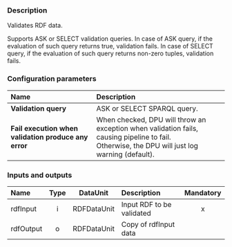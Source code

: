 ### Description

Validates RDF data. 

Supports ASK or SELECT validation queries. In case of ASK query, if the evaluation of such query returns true, validation fails. In case of SELECT query, if the evaluation of such query returns non-zero tuples, validation fails. 

### Configuration parameters

| Name | Description |
|:----|:----|
|**Validation query** | ASK or SELECT SPARQL query. |
|**Fail execution when validation produce any error** | When checked, DPU will throw an exception when validation fails, causing pipeline to fail.<br>Otherwise, the DPU will just log warning (default).|

### Inputs and outputs

|Name |Type | DataUnit | Description | Mandatory |
|:--------|:------:|:------:|:-------------|:---------------------:|
|rdfInput |i| RDFDataUnit | Input RDF to be validated |x|
|rdfOutput|o| RDFDataUnit | Copy of rdfInput data | |
